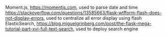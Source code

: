 Moment.js, https://momentjs.com, used to parse date and time
https://stackoverflow.com/questions/13585663/flask-wtfform-flash-does-not-display-errors, used to centralize all error display using flash
ElasticSearch, https://blog.miguelgrinberg.com/post/the-flask-mega-tutorial-part-xvi-full-text-search, used to deploy search engine